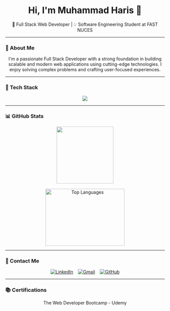 <h1 align="center">Hi, I'm Muhammad Haris 👋</h1>

<p align="center">
  🚀 Full Stack Web Developer | 💡 Software Engineering Student at FAST NUCES
</p>

---

### 🧠 About Me

<p align="center">
  I'm a passionate Full Stack Developer with a strong foundation in building scalable and modern web applications using cutting-edge technologies. I enjoy solving complex problems and crafting user-focused experiences.
</p>

---

### 💼 Tech Stack

<p align="center">
 <img src="https://skillicons.dev/icons?i=js,java,cpp,cs,py,html,css,react,nodejs,express,mongodb,dotnet,figma,docker,kubernetes,git,postman,vscode,linux,tailwind&perline=10" />
</p>

---

### 📊 GitHub Stats

<p align="center">
  <img src="https://github-readme-stats.vercel.app/api?username=M-Haris-27&show_icons=true&theme=tokyonight&hide_border=true" height="180px"/>
<!--   <img src="https://github-readme-streak-stats.herokuapp.com?user=M-Haris-27&theme=tokyonight&hide_border=true" height="180px"/> -->
  <br><br>
  <img src="https://github-readme-stats.vercel.app/api/top-langs/?username=M-Haris-27&layout=compact&theme=tokyonight&hide_border=true" alt="Top Languages" height="180px" width="250px" />
</p>

---

### 📢 Contact Me

<p align="center">
  <a href="https://linkedin.com/in/muhammad-haris-a81a862a1"><img src="https://skillicons.dev/icons?i=linkedin" alt="LinkedIn" /></a>
  &nbsp;&nbsp;
  <a href="mailto:haris54955@gmail.com"><img src="https://skillicons.dev/icons?i=gmail" alt="Gmail" /></a>
  &nbsp;&nbsp;
  <a href="https://github.com/M-Haris-27"><img src="https://skillicons.dev/icons?i=github" alt="GitHub" /></a>
</p>

---

### 📚 Certifications

<p align="center">  
  The Web Developer Bootcamp - Udemy
</p>
